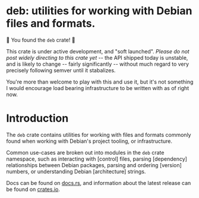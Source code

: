 # deb: utilities for working with Debian files and formats.

🎉 You found the `deb` crate! 🎉

This crate is under active development, and "soft launched". *Please do
not post widely directing to this crate yet* -- the API shipped today is
unstable, and is likely to change -- fairly significantly -- without much
regard to very precisely following semver until it stabalizes.

You're more than welcome to play with this and use it, but it's not
something I would encourage load bearing infrastructure to be written
with as of right now.

# Introduction

The `deb` crate contains utilities for working with files and formats
commonly found when working with Debian's project tooling, or
infrastructure.

Common use-cases are broken out into modules in the `deb` crate namespace,
such as interacting with [control] files, parsing [dependency]
relationships between Debian packages, parsing and ordering [version]
numbers, or understanding Debian [architecture] strings.

Docs can be found on [docs.rs](https://docs.rs/deb/latest/deb/),
and information about the latest release can be found on
[crates.io](https://crates.io/crates/deb).
